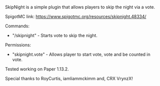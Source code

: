 SkipNight is a simple plugin that allows players to skip the night via a vote.

SpigotMC link: https://www.spigotmc.org/resources/skipnight.48334/

Commands:
 - "/skipnight" - Starts vote to skip the night.
 
Permissions:
 - "skipnight.vote" - Allows player to start vote, vote and be counted in vote.
 
Tested working on Paper 1.13.2.

Special thanks to RoyCurtis, iamliammckimm and, CRX VrynzX!